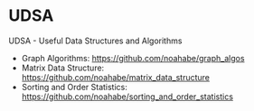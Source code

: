 # UDSA
UDSA - Useful Data Structures and Algorithms

* Graph Algorithms: https://github.com/noahabe/graph_algos
* Matrix Data Structure: https://github.com/noahabe/matrix_data_structure
* Sorting and Order Statistics: https://github.com/noahabe/sorting_and_order_statistics